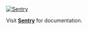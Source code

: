 [![Sentry](https://img.shields.io/badge/Error%20Tracking%20by%20Sentry-default?style=flat&logo=sentry&logoColor=%23fafafa&logoSize=auto&color=%23362d59)](https://docs.sentry.io/platforms/javascript/guides/react)

Visit **[Sentry](https://docs.sentry.io/platforms/javascript/guides/react)** for documentation.
